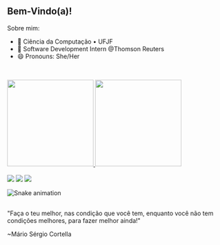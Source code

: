 ## Bem-Vindo(a)!

Sobre mim:

- 🔭 Ciência da Computação • UFJF 
- 🚀 Software Development Intern @Thomson Reuters
-  😄 Pronouns: She/Her

##
<br/>

<div>
  <a href="https://github.com/vitoria-isabela">
  <img height="200em"  src="https://github-readme-stats.vercel.app/api?username=vitoria-isabela&show_icons=true&theme=tokyonight&include_all_commits=true&count_private=true"/>
  <img height="200em" src="https://github-readme-stats.vercel.app/api/top-langs/?username=vitoria-isabela&layout=compact&langs_count=7&theme=tokyonight"/>  
 </div>

<div>
    </br>
    <a href="https://www.linkedin.com/in/vit%C3%B3ria-isabela-de-oliveira/" target="_blank"><img src="https://img.shields.io/badge/-LinkedIn-%230077B5?style=for-the-badge&logo=linkedin&logoColor=white" target="_blank"></a>
    <a href="https://instagram.com/v.isa.o" target="_blank"><img src="https://img.shields.io/badge/Instagram-E4405F?style=for-the-badge&logo=instagram&logoColor=white" target="_blank"></a>
    <a href="https://mail.google.com/mail/u/0/?tab=rm&ogbl#inbox" target="_blank"><img src="https://img.shields.io/badge/Gmail-D14836?style=for-the-badge&logo=gmail&logoColor=white" target="_blank"></a>
</div> 

 ![Snake animation](https://github.com/vitoria-isabela/vitoria-isabela/blob/output/github-contribution-grid-snake.svg)
 ##
 <div>
  "Faça o teu melhor, nas condição que você tem, enquanto você não tem condições melhores, para fazer melhor ainda!"

~Mário Sérgio Cortella
 </div>
